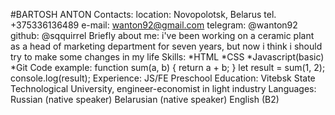 #BARTOSH ANTON
Contacts:
location: Novopolotsk, Belarus
tel. +375336136489
e-mail: wanton92@gmail.com
telegram: @wanton92
github: @sqquirrel
Briefly about me: i've been working on a ceramic plant as a head of marketing department for seven years, but now i think i should try to make some changes in my life
Skills:
*HTML
*CSS
*Javascript(basic)
*Git
Code example:
function sum(a, b) {
  return a + b;
}
let result = sum(1, 2);
console.log(result);
Experience:
JS/FE Preschool
Education:
Vitebsk State Technological University, engineer-economist in light industry
Languages:
Russian (native speaker)
Belarusian (native speaker)
English (B2)